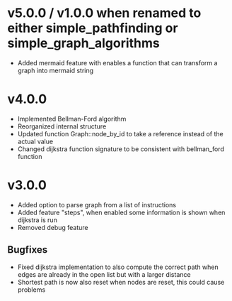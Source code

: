 # v5.0.0 / v1.0.0 when renamed to either simple_pathfinding or simple_graph_algorithms
- Added mermaid feature with enables a function that can transform a graph into mermaid string

# v4.0.0

- Implemented Bellman-Ford algorithm
- Reorganized internal structure
- Updated function Graph::node_by_id to take a reference instead of the actual value
- Changed dijkstra function signature to be consistent with bellman_ford function

# v3.0.0

- Added option to parse graph from a list of instructions
- Added feature "steps", when enabled some information is shown when dijkstra is run
- Removed debug feature

## Bugfixes

- Fixed dijkstra implementation to also compute the correct path when edges are already in the open list but with a larger distance
- Shortest path is now also reset when nodes are reset, this could cause problems